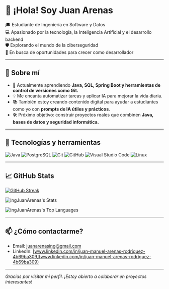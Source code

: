 # 👋 ¡Hola! Soy Juan Arenas 

🎓 Estudiante de Ingeniería en Software y Datos  
💻 Apasionado por la tecnología, la Inteligencia Artificial y el desarrollo backend  
🛡️ Explorando el mundo de la ciberseguridad  
🚀 En busca de oportunidades para crecer como desarrollador

---

## 🚀 Sobre mí

- 🧠 Actualmente aprendiendo **Java, SQL, Spring Boot y herramientas de control de versiones como Git.**
- 💡 Me encanta automatizar tareas y aplicar IA para mejorar la vida diaria.
- 📚 También estoy creando contenido digital para ayudar a estudiantes como yo con **prompts de IA útiles y prácticos**.
- 🛠️ Próximo objetivo: construir proyectos reales que combinen **Java, bases de datos y seguridad informática.**

---

## 🧰 Tecnologías y herramientas

![Java](https://img.shields.io/badge/-Java-007396?style=flat&logo=java&logoColor=white)
![PostgreSQL](https://img.shields.io/badge/-PostgreSQL-336791?style=flat&logo=postgresql&logoColor=white)
![Git](https://img.shields.io/badge/-Git-F05032?style=flat&logo=git&logoColor=white)
![GitHub](https://img.shields.io/badge/-GitHub-181717?style=flat&logo=github&logoColor=white)
![Visual Studio Code](https://img.shields.io/badge/-VSCode-007ACC?style=flat&logo=visual-studio-code&logoColor=white)
![Linux](https://img.shields.io/badge/-Linux-FCC624?style=flat&logo=linux&logoColor=black)

---

## 📈 GitHub Stats

[![GitHub Streak](https://github-readme-streak-stats.herokuapp.com?user=ingJuanArenas&theme=github-dark-blue)](https://git.io/streak-stats)

![ingJuanArenas's Stats](https://github-readme-stats.vercel.app/api?username=ingJuanArenas&theme=vue-dark&show_icons=true&hide_border=true&count_private=true)


![ingJuanArenas's Top Languages](https://github-readme-stats.vercel.app/api/top-langs/?username=ingJuanArenas&theme=vue-dark&show_icons=true&hide_border=true&layout=compact)

---

## 📫 ¿Cómo contactarme?

- Email: juanarenasing@gmail.com
- LinkedIn: [www.linkedin.com/in/juan-manuel-arenas-rodríguez-4b69ba309](www.linkedin.com/in/juan-manuel-arenas-rodríguez-4b69ba309)


---

_Gracias por visitar mi perfil. ¡Estoy abierto a colaborar en proyectos interesantes!_

